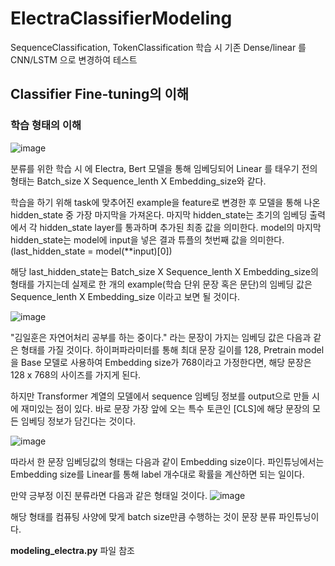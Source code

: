 # ElectraClassifierModeling
SequenceClassification, TokenClassification 학습 시 기존 Dense/linear 를 CNN/LSTM 으로 변경하여 테스트

## Classifier Fine-tuning의 이해
### 학습 형태의 이해
![image](https://user-images.githubusercontent.com/45644085/169935670-b0359798-fe13-41f4-b985-d2b70452d178.png)

분류를 위한 학습 시 에 Electra, Bert 모델을 통해 임베딩되어 Linear 를 태우기 전의 형태는 Batch_size X Sequence_lenth X Embedding_size와 같다.

학습을 하기 위해 task에 맞추어진 example을 feature로 변경한 후 모델을 통해 나온 hidden_state 중 가장 마지막을 가져온다.
마지막 hidden_state는 초기의 임베딩 출력에서 각 hidden_state layer를 통과하며 추가된 최종 값을 의미한다. 
model의 마지막 hidden_state는 model에 input을 넣은 결과 튜플의 첫번째 값을 의미한다. (last_hidden_state = model(**input)[0])

해당 last_hidden_state는 Batch_size X Sequence_lenth X Embedding_size의 형태를 가지는데 실제로 한 개의 example(학습 단위 문장 혹은 문단)의 임베딩 값은 Sequence_lenth X Embedding_size 이라고 보면 될 것이다. 

![image](https://user-images.githubusercontent.com/45644085/169961080-1e8f3f67-cbbb-4a3c-84d9-59b0bb02e322.png)

"김일훈은 자연어처리 공부를 하는 중이다." 라는 문장이 가지는 임베딩 값은 다음과 같은 형태를 가질 것이다.
하이퍼파라미터를 통해 최대 문장 길이를 128, Pretrain model을 Base 모델로 사용하여 Embedding size가 768이라고 가정한다면, 
해당 문장은 128 x 768의 사이즈를 가지게 된다.

하지만 Transformer 계열의 모델에서 sequence 임베딩 정보를 output으로 만들 시에 재미있는 점이 있다.
바로 문장 가장 앞에 오는 특수 토큰인 [CLS]에 해당 문장의 모든 임베딩 정보가 담긴다는 것이다. 

![image](https://user-images.githubusercontent.com/45644085/169959711-e4f05225-6422-4861-b194-4b10b2af27d8.png)

따라서 한 문장 임베딩값의 형태는 다음과 같이 Embedding size이다.
파인튜닝에서는 Embedding size를 Linear를 통해 label 개수대로 확률을 계산하면 되는 일이다.

만약 긍부정 이진 분류라면 다음과 같은 형태일 것이다.
![image](https://user-images.githubusercontent.com/45644085/169960741-34d3e0f4-44e0-4ee7-b370-403df899235d.png)

해당 형태를 컴퓨팅 사양에 맞게 batch size만큼 수행하는 것이 문장 분류 파인튜닝이다. 

**modeling_electra.py** 파일 참조

